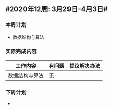 ## #2020年12周: 3月29日-4月3日#

### 本周计划

* 数据结构与算法

### 实际完成内容

| 工作内容 | 有问题 | 提议解决办法 |
| ------ | ------ | ------ |
| 数据结构与算法 | 无 |  |


### 下周计划

*